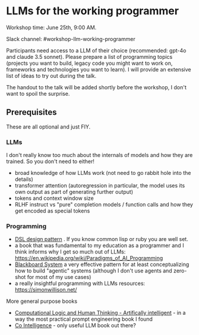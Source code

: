 # LLMs for the working programmer

Workshop time: June 25th, 9:00 AM.

Slack channel: #workshop-llm-working-programmer

Participants need access to a LLM of their choice (recommended: gpt-4o and claude 3.5 sonnet). Please prepare a list of programming topics (projects you want to build, legacy code you might want to work on, frameworks and technologies you want to learn). I will provide an extensive list of ideas to try out during the talk.

The handout to the talk will be added shortly before the workshop, I don't want to spoil the surprise.

## Prerequisites

These are all optional and just FIY.

### LLMs

I don't really know too much about the internals of models and how they are trained. So you don't need to either!

- broad knowledge of how LLMs work (not need to go rabbit hole into the details)
- transformer attention (autoregression in particular, the model uses its own output as part of generating further output)
- tokens and context window size
- RLHF instruct vs "pure" completion models / function calls and how they get encoded as special tokens

### Programming

- [DSL design pattern](https://en.wikipedia.org/wiki/Domain-specific_language) . If you know common lisp or ruby you are well set.
- a book that was fundamental to my education as a programmer and I think informs why I get so much out of LLMs: https://en.wikipedia.org/wiki/Paradigms_of_AI_Programming
- [Blackboard System](https://en.wikipedia.org/wiki/Blackboard_system) a very effective pattern for at least conceptualizing how to build "agentic" systems (although I don't use agents and zero-shot for most of my use cases)
- a really insightful programming with LLMs resources: https://simonwillison.net/

More general purpose books
- [Computational Logic and Human Thinking - Artifically intelligent](https://www.amazon.com/Computational-Logic-Human-Thinking-Artificially/dp/0521123364) - in a way the most practical prompt engineering book I found
- [Co Intelligence](https://www.amazon.com/Co-Intelligence-Living-Working-Ethan-Mollick/dp/059371671X) - only useful LLM book out there?
